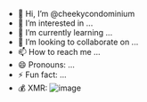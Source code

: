 - 👋 Hi, I’m @cheekycondominium
- 👀 I’m interested in ...
- 🌱 I’m currently learning ...
- 💞️ I’m looking to collaborate on ...
- 📫 How to reach me ...
- 😄 Pronouns: ...
- ⚡ Fun fact: ...
- 💰 XMR: ![image](https://github.com/user-attachments/assets/386bdfd7-957f-4527-af0f-0e93474834f5)

<!---
cheekycondominium/cheekycondominium is a ✨ special ✨ repository because its `README.md` (this file) appears on your GitHub profile.
You can click the Preview link to take a look at your changes.
--->

